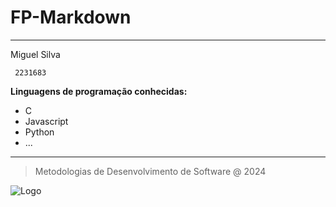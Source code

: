 # FP-Markdown
---
Miguel Silva

     2231683

**Linguagens de programação conhecidas:**

* C
* Javascript
* Python
* ...
---
> Metodologias de Desenvolvimento de Software @ 2024

![Logo](https://eduportugal.eu/wp-content/uploads/2017/08/eduportugal_ipleiria_n.jpg)